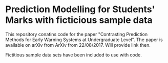 # Prediction Modelling for Students' Marks with ficticious sample data

This repository conatins code for the paper "Contrasting Prediction Methods for Early Warning Systems at Undergraduate Level".
The paper is available on arXiv from ArXiv from 22/08/2017. Will provide link then.

Fictitious sample data sets have been included to use with code.

